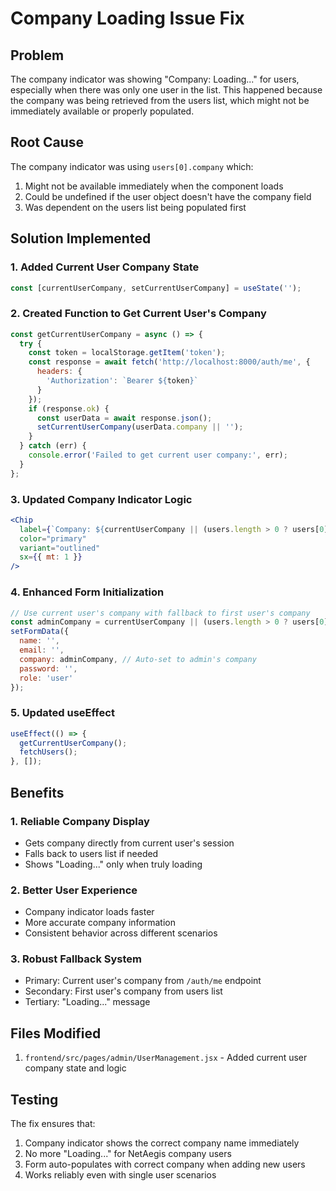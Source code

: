 # Company Loading Issue Fix

## Problem
The company indicator was showing "Company: Loading..." for users, especially when there was only one user in the list. This happened because the company was being retrieved from the users list, which might not be immediately available or properly populated.

## Root Cause
The company indicator was using `users[0].company` which:
1. Might not be available immediately when the component loads
2. Could be undefined if the user object doesn't have the company field
3. Was dependent on the users list being populated first

## Solution Implemented

### 1. Added Current User Company State
```jsx
const [currentUserCompany, setCurrentUserCompany] = useState('');
```

### 2. Created Function to Get Current User's Company
```jsx
const getCurrentUserCompany = async () => {
  try {
    const token = localStorage.getItem('token');
    const response = await fetch('http://localhost:8000/auth/me', {
      headers: {
        'Authorization': `Bearer ${token}`
      }
    });
    if (response.ok) {
      const userData = await response.json();
      setCurrentUserCompany(userData.company || '');
    }
  } catch (err) {
    console.error('Failed to get current user company:', err);
  }
};
```

### 3. Updated Company Indicator Logic
```jsx
<Chip 
  label={`Company: ${currentUserCompany || (users.length > 0 ? users[0].company : 'Loading...')}`}
  color="primary"
  variant="outlined"
  sx={{ mt: 1 }}
/>
```

### 4. Enhanced Form Initialization
```jsx
// Use current user's company with fallback to first user's company
const adminCompany = currentUserCompany || (users.length > 0 ? users[0].company : '');
setFormData({
  name: '',
  email: '',
  company: adminCompany, // Auto-set to admin's company
  password: '',
  role: 'user'
});
```

### 5. Updated useEffect
```jsx
useEffect(() => {
  getCurrentUserCompany();
  fetchUsers();
}, []);
```

## Benefits

### 1. Reliable Company Display
- Gets company directly from current user's session
- Falls back to users list if needed
- Shows "Loading..." only when truly loading

### 2. Better User Experience
- Company indicator loads faster
- More accurate company information
- Consistent behavior across different scenarios

### 3. Robust Fallback System
- Primary: Current user's company from `/auth/me` endpoint
- Secondary: First user's company from users list
- Tertiary: "Loading..." message

## Files Modified

1. `frontend/src/pages/admin/UserManagement.jsx` - Added current user company state and logic

## Testing

The fix ensures that:
1. Company indicator shows the correct company name immediately
2. No more "Loading..." for NetAegis company users
3. Form auto-populates with correct company when adding new users
4. Works reliably even with single user scenarios 